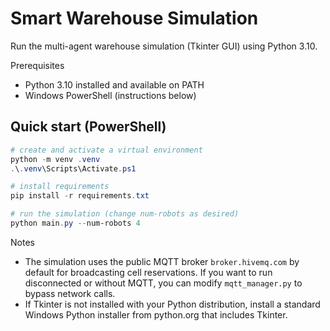 Smart Warehouse Simulation
==========================

Run the multi-agent warehouse simulation (Tkinter GUI) using Python 3.10.

Prerequisites
- Python 3.10 installed and available on PATH
- Windows PowerShell (instructions below)

Quick start (PowerShell)
-------------------------
```powershell
# create and activate a virtual environment
python -m venv .venv
.\.venv\Scripts\Activate.ps1

# install requirements
pip install -r requirements.txt

# run the simulation (change num-robots as desired)
python main.py --num-robots 4
```

Notes
- The simulation uses the public MQTT broker `broker.hivemq.com` by default for broadcasting cell reservations. If you want to run disconnected or without MQTT, you can modify `mqtt_manager.py` to bypass network calls.
- If Tkinter is not installed with your Python distribution, install a standard Windows Python installer from python.org that includes Tkinter.
